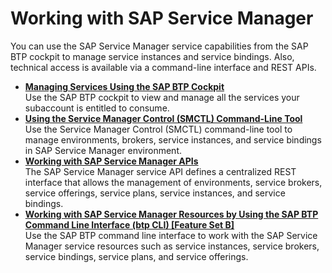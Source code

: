 <!-- loioc459d616de9f4a119bfd9277af7dd0f2 -->

# Working with SAP Service Manager

You can use the SAP Service Manager service capabilities from the SAP BTP cockpit to manage service instances and service bindings. Also, technical access is available via a command-line interface and REST APIs.

-   **[Managing Services Using the SAP BTP Cockpit](managing-services-using-the-sap-btp-cockpit-cdce096.md "Use the SAP BTP
                                    cockpit to view and
		manage all the services your subaccount is entitled to consume.")**  
Use the SAP BTP cockpit to view and manage all the services your subaccount is entitled to consume.
-   **[Using the Service Manager Control \(SMCTL\) Command-Line Tool](using-the-service-manager-control-smctl-command-line-tool-0107f3f.md "Use the Service Manager
                                    Control (SMCTL)
		command-line tool to manage environments, brokers, service instances, and service bindings
		in SAP Service
                                Manager
		environment.")**  
Use the Service Manager Control \(SMCTL\) command-line tool to manage environments, brokers, service instances, and service bindings in SAP Service Manager environment.
-   **[Working with SAP Service Manager APIs](working-with-sap-service-manager-apis-4e19b11.md "The SAP Service
                                Manager
		service API defines a centralized REST interface that allows the management of environments,
		service brokers, service offerings, service plans, service instances, and service
		bindings.")**  
The SAP Service Manager service API defines a centralized REST interface that allows the management of environments, service brokers, service offerings, service plans, service instances, and service bindings.
-   **[Working with SAP Service Manager Resources by Using the SAP BTP Command Line Interface \(btp CLI\) \[Feature Set B\]](working-with-sap-service-manager-resources-by-using-the-sap-btp-command-l-4dceb6a.md "Use the SAP BTP
		command line interface to work with the SAP Service
                                Manager service
		resources such as service instances, service brokers, service bindings, service plans, and
		service offerings.")**  
Use the SAP BTP command line interface to work with the SAP Service Manager service resources such as service instances, service brokers, service bindings, service plans, and service offerings.

